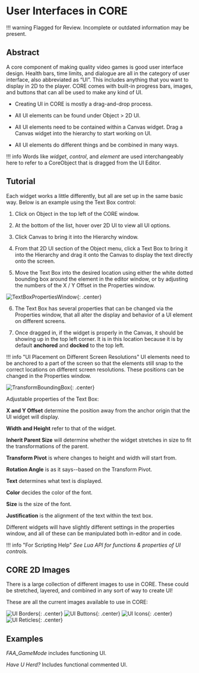 # User Interfaces in CORE

!!! warning
    Flagged for Review.
    Incomplete or outdated information may be present.

## Abstract

A core component of making quality video games is good user interface design. Health bars, time limits, and dialogue are all in the category of user interface, also abbreviated as “UI”. This includes anything that you want to display in 2D to the player. CORE comes with built-in progress bars, images, and buttons that can all be used to make any kind of UI.


- Creating UI in CORE is mostly a drag-and-drop process.

- All UI elements can be found under Object > 2D UI.

- All UI elements need to be contained within a Canvas widget. Drag a Canvas widget into the hierarchy to start working on UI.

- All UI elements do different things and be combined in many ways.

!!! info
    Words like *widget*, *control*, and *element* are used interchangeably here to refer to a CoreObject that is dragged from the UI Editor.

## Tutorial

Each widget works a little differently, but all are set up in the same basic way.
Below is an example using the Text Box control:


1. Click on Object in the top left of the CORE window.

2. At the bottom of the list, hover over 2D UI to view all UI options.

3. Click Canvas to bring it into the Hierarchy window.

4. From that 2D UI section of the Object menu, click a Text Box to bring it into the Hierarchy and drag it onto the Canvas to display the text directly onto the screen.

5. Move the Text Box into the desired location using either the white dotted bounding box around the element in the editor window, or by adjusting the numbers of the X / Y Offset in the Properties window.

 ![TextBoxPropertiesWindow](../../img/EditorManual/UI/WidgetExampole.png "image_tooltip"){: .center}

6. The Text Box has several properties that can be changed via the Properties window, that all alter the display and behavior of a UI element on different screens.

7. Once dragged in, if the widget is properly in the Canvas, it should be showing up in the top left corner.
    It is in this location because it is by default **anchored** and **docked** to the top left.

!!! info "UI Placement on Different Screen Resolutions"
     UI elements need to be anchored to a part of the screen so that the elements still snap to the correct locations on different screen resolutions. These positions can be changed in the Properties window.


![TransformBoundingBox](../../img/EditorManual/UI/TextBoxUiElement.png "image_tooltip"){: .center}

Adjustable properties of the Text Box:


**X and Y Offset** determine the position away from the anchor origin that the UI widget will display.

**Width and Height** refer to that of the widget.

**Inherit Parent Size** will determine whether the widget stretches in size to fit the transformations of the parent.

**Transform Pivot** is where changes to height and width will start from.

**Rotation Angle** is as it says--based on the Transform Pivot.

**Text** determines what text is displayed.

**Color** decides the color of the font.

**Size** is the size of the font.

**Justification** is the alignment of the text within the text box.


Different widgets will have slightly different settings in the properties window, and all of these can be manipulated both in-editor and in code.

!!! info "For Scripting Help"
    *See Lua API for functions & properties of UI controls.*

## CORE 2D Images

There is a large collection of different images to use in CORE. These could be stretched, layered, and combined in any sort of way to create UI!

These are all the current images available to use in CORE:

![UI Borders](../../img/EditorManual/UI/uiAssets_borders.png "image_tooltip"){: .center}
![UI Buttons](../../img/EditorManual/UI/uiAssets_buttons.png "image_tooltip"){: .center}
![UI Icons](../../img/EditorManual/UI/uiAssets_icons.png "image_tooltip"){: .center}
![UI Reticles](../../img/EditorManual/UI/uiAssets_reticles.png "image_tooltip"){: .center}

## Examples

*FAA_GameMode* includes functioning UI.

*Have U Herd?* Includes functional commented UI.

